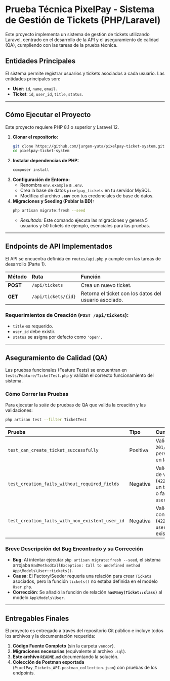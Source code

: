 
# Prueba Técnica PixelPay - Sistema de Gestión de Tickets (PHP/Laravel)

Este proyecto implementa un sistema de gestión de tickets utilizando Laravel, centrado en el desarrollo de la API y el aseguramiento de calidad (QA), cumpliendo con las tareas de la prueba técnica.

## Entidades Principales

El sistema permite registrar usuarios y tickets asociados a cada usuario. Las entidades principales son:

  * **User**: `id`, `name`, `email`.
  * **Ticket**: `id`, `user_id`, `title`, `status`.

-----

## Cómo Ejecutar el Proyecto

Este proyecto requiere PHP 8.1 o superior y Laravel 12.

1.  **Clonar el repositorio:**
    ```bash
    git clone https://github.com/jurgen-yuta/pixelpay-ticket-system.git
    cd pixelpay-ticket-system
    ```
2.  **Instalar dependencias de PHP:**
    ```bash
    composer install
    ```
3.  **Configuración de Entorno:**
      * Renombra `env.example` a `.env`.
      * Crea la base de datos `pixelpay_tickets` en tu servidor MySQL.
      * Modifica el archivo **`.env`** con tus credenciales de base de datos.
4.  **Migraciones y Seeding (Poblar la BD):**
    ```bash
    php artisan migrate:fresh --seed
    ```
      * *Resultado:* Este comando ejecuta las migraciones y genera 5 usuarios y 50 tickets de ejemplo, esenciales para las pruebas.

-----

## Endpoints de API Implementados

El API se encuentra definida en `routes/api.php` y cumple con las tareas de desarrollo (Parte 1).

| Método | Ruta | Función |
| :--- | :--- | :--- |
| **POST** | `/api/tickets` | Crea un nuevo ticket. |
| **GET** | `/api/tickets/{id}` | Retorna el ticket con los datos del usuario asociado. |

### Requerimientos de Creación (`POST /api/tickets`):

  * `title` es requerido.
  * `user_id` debe existir.
  * `status` se asigna por defecto como `'open'`.

-----

## Aseguramiento de Calidad (QA)

Las pruebas funcionales (Feature Tests) se encuentran en `tests/Feature/TicketTest.php` y validan el correcto funcionamiento del sistema.

### Cómo Correr las Pruebas

Para ejecutar la *suite* de pruebas de QA que valida la creación y las validaciones:

```bash
php artisan test --filter TicketTest
```

| Prueba | Tipo | Cumplimiento |
| :--- | :--- | :--- |
| `test_can_create_ticket_successfully` | Positiva | Valida código `201/200` y persistencia en la BD. |
| `test_creation_fails_without_required_fields` | Negativa | Valida errores de validación (`422`) al enviar un título vacío o falta de `user_id`. |
| `test_creation_fails_with_non_existent_user_id` | Negativa | Valida el error controlado (`422`) si el `user_id` no existe. |

### Breve Descripción del Bug Encontrado y su Corrección

  * **Bug**: Al intentar ejecutar `php artisan migrate:fresh --seed`, el sistema arrojaba `BadMethodCallException: Call to undefined method App\Models\User::tickets()`.
  * **Causa**: El Factory/Seeder requería una relación para crear `Tickets` asociados, pero la función `tickets()` no estaba definida en el modelo `User.php`.
  * **Corrección**: Se añadió la función de relación **`hasMany(Ticket::class)`** al modelo `App\Models\User`.

-----

## Entregables Finales

El proyecto es entregado a través del repositorio Git público e incluye todos los archivos y la documentación requerida:

1.  **Código Fuente Completo** (sin la carpeta `vendor`).
2.  **Migraciones necesarias** (equivalente al archivo `.sql`).
3.  **Este archivo `README.md`** documentando la solución.
4.  **Colección de Postman exportada** (`PixelPay_Tickets_API.postman_collection.json`) con pruebas de los endpoints.

